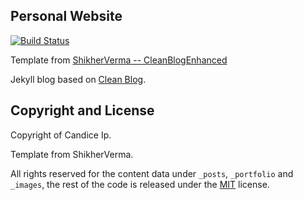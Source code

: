 ## Personal Website 
[![Build Status](https://travis-ci.org/ShikherVerma/Shikherverma.github.io.svg?branch=master)](https://travis-ci.org/ShikherVerma/Shikherverma.github.io)

Template from [ShikherVerma -- CleanBlogEnhanced](https://github.com/ShikherVerma/Shikherverma.github.io)

Jekyll blog based on [Clean Blog](http://startbootstrap.com/template-overviews/clean-blog/).



## Copyright and License
Copyright of Candice Ip.

Template from ShikherVerma.
  
All rights reserved for the content data under `_posts`, `_portfolio` and `_images`, the rest of the code is released under the [MIT](https://github.com/candicei/candicei.github.io/blob/master/LICENSE) license.
